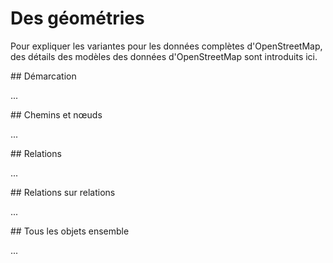 Des géométries
==============

Pour expliquer les variantes pour les données complètes d'OpenStreetMap,
des détails des modèles des données d'OpenStreetMap sont introduits ici.

<a name="scope"/>
## Démarcation

...
<!--
Die Datentypen sind bereits im [passenden Abschnitt der Einleitung](../preface/osm_data_model.md) eingeführt worden.
Sie sollten hier also bereits mit Nodes, Ways und Relations vertraut sein.

Diese können auf verschiedene Weise dargestellt werden; Ausgabeformate wie JSON oder XML erläutert der Abschnitt [Datenformate](../targets/formats.md).
Ebenfalls dort wird darauf eingegangen, welche Detailgrade hinsichtlich Struktur, Geometrie, Tags, Versionen und Attributierung möglich sind.

Hier geht es darum, wie das Vervollständigen von Ways und Relationen im Hinblick auf die Bounding-Boxen diesen eine nutzbare Geometrie verschafft.
-->

<a name="nodes_ways"/>
## Chemins et nœuds

...
<!--
Bei Nodes ist eine nutzbare Geometrie einfach zu bekommen:
Alle Ausgabemodi außer `out ids` und `out tags` haben per Definition die Koordinaten der Nodes dabei.

Bei der Kombination mit Ways gibt es dagegen bereits mehrere Möglichkeiten je nach Situation:
Im einfachsten Fall kann ihr Programm ergänzende Koordinaten an den Ways verarbeiten.
Sie können sich den Unterschied z.b. in Overpass Turbo veranschaulichen,
indem Sie die Resultate der beiden nachfolgenden Abfragen im Tab _Data_ (oben rechts) vergleichen:
[Ohne Koordinaten](https://overpass-turbo.eu/?lat=51.4775&lon=0.0&zoom=16&Q=way%2851%2E477%2C%2D0%2E001%2C51%2E478%2C0%2E001%29%3B%0Aout%3B)

    way(51.477,-0.001,51.478,0.001);
    out;

und [mit Koordinaten](https://overpass-turbo.eu/?lat=51.4775&lon=0.0&zoom=16&Q=way%2851%2E477%2C%2D0%2E001%2C51%2E478%2C0%2E001%29%3B%0Aout%20geom%3B)

    way(51.477,-0.001,51.478,0.001);
    out geom;

Im originalen Datenmodell von OpenStreetMap sind an Ways jedoch keine Koordinaten vorgesehen.
Die Ways haben ja bereits Verweise auf Ids von Nodes.
Daher gibt es auch nach wie vor Programme, die Koordinaten an Ways nicht verarbeiten können.
Für diese gibt es zwei Abstufungen, die Geometrie auf traditionellem Weg mitzuliefern.

Einen möglichst geringen Extra-Aufwand an Daten zieht es nach sich, nur die Koordinaten der Nodes anzufordern.
Das Kommando `node(w)` fordert nach der Ausgabe der Ways an, die in den Ways referenzierten Nodes zu finden;
der Modus `out skel` reduziert den Datenumfang auf die Koordinaten pur; der Zusatz `qt` spart den Aufwand für das Sortieren der Ausgabe: [(Link)](https://overpass-turbo.eu/?lat=51.4775&lon=0.0&zoom=16&Q=way%2851%2E477%2C%2D0%2E001%2C51%2E478%2C0%2E001%29%3B%0Aout%20qt%3B%0A%3E%3B%0Aout%20skel%20qt%3B)

    way(51.477,-0.001,51.478,0.001);
    out qt;
    node(w);
    out skel qt;

Ich empfehle wiederum, sich die Ausgabe im Tab _Data_ oben rechts anzuschauen.
Die Nodes sieht man erst, wenn man herunterscrollt.

Das ist zwar schon näher am originalen Datenmodell,
aber es gibt Programme, die auch damit noch nicht zurechtkommen.
Es gibt die Konvention, Nodes strikt vor Ways und die Elemente untereinander nach Id zu sortieren.
Dann müssen wir die Nodes ergänzend zu den Ways laden, bevor wir etwas ausgeben;
dies leistet das Idiom `(._; node(w););` bestehend aus den drei Kommandos `._`, `node(w)` und `(...)`: [(Link)](https://overpass-turbo.eu/?lat=51.4775&lon=0.0&zoom=16&Q=way%2851%2E477%2C%2D0%2E001%2C51%2E478%2C0%2E001%29%3B%0A%28%2E%5F%3B%20%3E%3B%29%3B%0Aout%3B)

    way(51.477,-0.001,51.478,0.001);
    (._; node(w););
    out;

Nodes und Ways gemeinsam erläutern wir im finalen Abschnitt.
-->

<a name="rels"/>
## Relations

...
<!--
Wie schon bei Ways ist der einfachere Fall im Umgang mit Relationen,
dass das Zielprogramm integrierte Geometrie direkt auswerten kann.
Dazu nocheinmal den passenden Direktvergleich:
[Ohne Koordinaten](https://overpass-turbo.eu/?lat=51.4775&lon=0.0&zoom=16&Q=relation%2851%2E477%2C%2D0%2E001%2C51%2E478%2C0%2E001%29%3B%0Aout%3B)

    relation(51.477,-0.001,51.478,0.001);
    out;

und [mit Koordinaten](https://overpass-turbo.eu/?lat=51.4775&lon=0.0&zoom=16&Q=relation%2851%2E477%2C%2D0%2E001%2C51%2E478%2C0%2E001%29%3B%0Aout%20geom%3B)

    relation(51.477,-0.001,51.478,0.001);
    out geom;

Im Gegensatz zu Ways werden die Daten um eine Größenordnung mehr:
Es liegt daran, dass wir in der Variante ohne Koordinaten von Ways nur die Id sehen,
während tatsächlich jeder Way aus mehreren Nodes besteht und damit entsprechend viele Koordinaten hat.

Relations mit überwiegend Ways als Member sind auch der Regelfall.
Es gibt daher den im Absatz _Ausgabebegrenzung_ auf [Bounding-Boxen](bbox.md#crop) beschriebenen Mechanismus,
die zu liefernde Geometrie auf eine Bounding Box einzuschränken: [(Link)](https://overpass-turbo.eu/?lat=51.4775&lon=0.0&zoom=16&Q=relation%2851%2E477%2C%2D0%2E001%2C51%2E478%2C0%2E001%29%3B%0Aout%20geom%28%7B%7Bbbox%7D%7D%29%3B)

    relation(51.477,-0.001,51.478,0.001);
    out geom({{bbox}});

Auch für Relationen sind jedoch im originalen Datenmodell von OpenStreetMap keine Koordinaten vorgehesen.
Für Programme, die das originale Datenmodell benötigen, gibt es zunächst wieder zwei Abstufungen.
Möglichst nur die Koordinaten bekommt man, indem man die Relationen ausgibt und dann ihre Referenzen auflöst.
Das benötigt zwei Pfade, da Relationen einerseits Nodes als Member haben können,
andererseits Ways und diese wiederum Nodes als Member.
Insgesamt müssten wir dazu vier Kommandos benutzen.
Weil es aber ein so häufiger Fall ist, gibt es dafür ein besonders kurzes Sammelkommando `>`: [(Link)](https://overpass-turbo.eu/?lat=51.4775&lon=0.0&zoom=16&Q=relation%2851%2E477%2C%2D0%2E001%2C51%2E478%2C0%2E001%29%3B%0Aout%20qt%3B%0A%3E%3B%0Aout%20skel%20qt%3B)

    relation(51.477,-0.001,51.478,0.001);
    out qt;
    >;
    out skel qt;

Gegenüber der vorhergehenden Ausgabe hat sich die Datenmenge etwa verdoppelt,
da immer Verweis und Verweisziel enthalten sein müssen.

Die ganz kompatible Variante erfordert noch mehr Datenaufwand.
Diese bildet das Idiom `(._; >;);` aus den drei Kommandos `._`, `>` und `(...)`: [(Link)](https://overpass-turbo.eu/?lat=51.4775&lon=0.0&zoom=16&Q=relation%2851%2E477%2C%2D0%2E001%2C51%2E478%2C0%2E001%29%3B%0A%28%2E%5F%3B%20%3E%3B%29%3B%0Aout%3B)

    relation(51.477,-0.001,51.478,0.001);
    (._; >;);
    out;

Gibt es eine Lösung, um auch hier die Menge erhaltener Koordinaten auf die Bounding-Box zu beschränken?
Da eine Relation in einer Bounding-Box enthalten ist,
wenn mindestens eines ihrer Member in der Bounding-Box enthalten ist,
können wir dies erreichen,
indem wir nach den Membern fragen und zu den Relationen auflösen.
Hier hilft das Kommando `<`:
es ist eine Abkürzung, um alle Ways und Relationen zu finden,
die die vorgegebenen Nodes oder Ways als Member haben.
Wir suchen also nach allen Nodes und Ways in der Bounding-Box.
Dann behalten wir diese per Kommando `._` und suchen alle Relationen,
die diese als Member haben: [(Link)](https://overpass-turbo.eu/?lat=51.4775&lon=0.0&zoom=16&Q=%28%20node%2851%2E477%2C%2D0%2E001%2C51%2E478%2C0%2E001%29%3B%0A%20%20way%2851%2E477%2C%2D0%2E001%2C51%2E478%2C0%2E001%29%3B%20%29%3B%0A%28%2E%5F%3B%20%3C%3B%29%3B%0Aout%3B)

    ( node(51.477,-0.001,51.478,0.001);
      way(51.477,-0.001,51.478,0.001); );
    (._; <;);
    out;

Die Member der Relation erkennt man an der abweichenden Farbe in der Anzeige.
Noch besser findet man die Relation in der Anzeige _Daten_.

Die meisten Member der Relationen laden wir also gar nicht, sondern nur die in der Bounding-Box befindlichen.
Diese Abfrage ist nicht ganz praxistauglich, da wir zu den Ways nicht alle benutzten Nodes laden.
Eine vollständige Fassung gibt es unten im Abschnitt _Alles zusammen_.
-->

<a name="rels_on_rels"/>
## Relations sur relations

...
<!--
Um das Problem mit Relationen auf Relationen vorzuführen,
müssen wir die Bounding-Box nicht einmal besonders vergrößern.
Wir starten mit der Abfrage von oben ohne Relatione auf Relationen: [(Link)](https://overpass-turbo.eu/?lat=51.4775&lon=0.0&zoom=16&Q=relation%2851%2E47%2C%2D0%2E01%2C51%2E48%2C0%2E01%29%3B%0A%28%2E%5F%3B%20%3E%3B%29%3B%0Aout%3B)

    relation(51.47,-0.01,51.48,0.01);
    (._; >;);
    out;

Jetzt ersetzen wir die Auflösung ab den Relationen abwärts durch

* eine Rückwärtsauflösung auf Relationen von Relationen
* die vollständige Vorwärtsauflösung der gefundenen Relationen bis zu den Koordinaten

Dies sind die Kommandos `rel(br)` und `>>`: [(Link)](https://overpass-turbo.eu/?lat=51.4775&lon=0.0&zoom=16&Q=relation%2851%2E47%2C%2D0%2E01%2C51%2E48%2C0%2E01%29%3B%0A%28%20rel%28br%29%3B%20%3E%3E%3B%29%3B%0Aout%3B)

    relation(51.47,-0.01,51.48,0.01);
    ( rel(br); >>;);
    out;

Je nach System wird dies ihren Browser verlangsamen oder eine Warnmeldung produzieren.
Wir haben eine Ecke im Vorort Greenwich gewollt und tatsächlich Daten aus fast ganz London bezogen,
da es eine Sammelrelation _Quietways_ gibt.
Da hat die sowieso schon große Datenmenge wiederum vervielfacht.

Selbst wenn es hier irgendwann keine Sammelrelation mehr geben sollte,
wie dies auch für unsere Testregion mit etwa hundert Metern Kantenlänge gilt:
Wollen Sie ernsthaft Ihre Anwendung dafür anfällig machen,
dass sie nicht mehr funktioniert,
sobald irgendein ein unbedarfter Mapper im Zielgebiet eine oder mehrere Sammelrelationen anlegt?

Daher rate ich recht dringend davon ab, mit Relationen auf Relationen zu arbeiten.
Die Datenstruktur schafft das Risiko,
ungewollt sehr große Datenmengen miteinander zu verbinden.

Wenn man unbedingt Relationen auf Relationen verarbeiten will,
dann ist eine eher beherrschbare Lösung,
nur die Relationen zu laden,
aber keine Vorwärtsauflösung mehr durchzuführen.
Dazu ergänzen wir die letzte Abfrage aus dem Absatz _Relationen_ um die Rückwärtsauflösung `rel(br)`: [(Link)](https://overpass-turbo.eu/?lat=51.4775&lon=0.0&zoom=16&Q=%28%20node%2851%2E47%2C%2D0%2E01%2C51%2E48%2C0%2E01%29%3B%0A%20%20way%2851%2E47%2C%2D0%2E01%2C51%2E48%2C0%2E01%29%3B%20%29%3B%0A%28%2E%5F%3B%20%3C%3B%20rel%28br%29%3B%20%29%3B%0Aout%3B)

    ( node(51.47,-0.01,51.48,0.01);
      way(51.47,-0.01,51.48,0.01); );
    (._; <; rel(br); );
    out;
-->

<a name="full"/>
## Tous les objets ensemble

...
<!--
Wir stellen hier die am ehesten sinnvollen Varianten zusammen.

Wenn Ihr Zielprogramm mit Koordinaten am Objekt umgehen kann,
dann können Sie alle Nodes, Ways und Relations in der Bounding Box komplett wie folgt bekommen: [(Link)](https://overpass-turbo.eu/?lat=51.4775&lon=0.0&zoom=16&Q=%28%20node%2851%2E477%2C%2D0%2E001%2C51%2E478%2C0%2E001%29%3B%0A%20%20way%2851%2E477%2C%2D0%2E001%2C51%2E478%2C0%2E001%29%3B%20%29%3B%0Aout%20geom%20qt%3B%0A%3C%3B%0Aout%20qt%3B)

    ( node(51.477,-0.001,51.478,0.001);
      way(51.477,-0.001,51.478,0.001); );
    out geom qt;
    <;
    out qt;

Dies sammelt

* alle Nodes in der Bounding-Box (Selektion Zeile 1, Ausgabe Zeile 3)
* alle Ways in der Bounding-Box, auch solche, die die Bounding Box nur ohne Node durchschneiden (Selektion Zeile 2, Ausgabe Zeil 3)
* alle Relationen, die mindestens eine Node oder Way in der Bounding-Box als Member haben, ohne eigenständige Geometrie (Selektion Zeile 4, Ausgabe Zeile 5)

Die gleichen Daten ganz ohne Relationen erhalten Sie, wenn Sie nur die Zeilen 1 bis 3 als Abfrage verwenden.

Relationen auf Relationen erhalten Sie, wenn Sie Zeile 4 durch die Sammlung von Relationen und Relationen auf Relationen ergänzen: [(Link)](https://overpass-turbo.eu/?lat=51.4775&lon=0.0&zoom=16&Q=%28%20node%2851%2E47%2C%2D0%2E01%2C51%2E48%2C0%2E01%29%3B%0A%20%20way%2851%2E47%2C%2D0%2E01%2C51%2E48%2C0%2E01%29%3B%20%29%3B%0Aout%20geom%20qt%3B%0A%28%20%3C%3B%20rel%28br%29%3B%20%29%3B%0Aout%20qt%3B)

    ( node(51.47,-0.01,51.48,0.01);
      way(51.47,-0.01,51.48,0.01); );
    out geom qt;
    ( <; rel(br); );
    out qt;

Alternativ können Sie die Daten auch im strikt traditionellen Format mit Sortierung nach Eleementtypen und nur indirekter Geometrie ausgeben.
Dies erfordert insbesondere, die Vorwärtsauflösung der Ways, um alle Nodes für die Geometrie zu bekommen.
Dann müssen wir das Kommando `<` durch eine präzisere Variante ersetzen,
da sonst das Kommando `<` Wege an den hinzugefügen Nodes aufsammelt.
Die erste Variante wird dann zu: [(Link)](https://overpass-turbo.eu/?lat=51.4775&lon=0.0&zoom=16&Q=%28%20node%2851%2E47%2C%2D0%2E01%2C51%2E48%2C0%2E01%29%3B%0A%20%20way%2851%2E47%2C%2D0%2E01%2C51%2E48%2C0%2E01%29%3B%20%29%3B%0A%28%20%2E%5F%3B%0A%20%20%28%0A%20%20%20%20rel%28bn%29%2D%3E%2Ea%3B%0A%20%20%20%20rel%28bw%29%2D%3E%2Ea%3B%0A%20%20%29%3B%20%29%3B%0A%28%20%2E%5F%3B%0A%20%20node%28w%29%3B%20%29%3B%0Aout%3B)

    ( node(51.47,-0.01,51.48,0.01);
      way(51.47,-0.01,51.48,0.01); );
    ( ._;
      (
        rel(bn)->.a;
        rel(bw)->.a;
      ); );
    ( ._;
      node(w); );
    out;

Hier sind Zeilen 3 bis 7 für die Relationen zuständig.
Ohne Zeilen 4 bis 8, aber mit Zeilen 9 bis 11 für die Vervollständigung der Ways und die Ausgabe
erhält man dann nur Nodes und Ways.

Umgekehrt können Relationen auf Relationen gesammelt werden,
indem Zeile 7 entsprechend durch die neue Zeile 8 ergänzt wird: [(Link)](https://overpass-turbo.eu/?lat=51.4775&lon=0.0&zoom=16&Q=%28%20node%2851%2E47%2C%2D0%2E01%2C51%2E48%2C0%2E01%29%3B%0A%20%20way%2851%2E47%2C%2D0%2E01%2C51%2E48%2C0%2E01%29%3B%20%29%3B%0A%28%20%2E%5F%3B%0A%20%20%28%0A%20%20%20%20rel%28bn%29%2D%3E%2Ea%3B%0A%20%20%20%20rel%28bw%29%2D%3E%2Ea%3B%0A%20%20%29%3B%0A%20%20rel%28br%29%3B%20%29%3B%0A%28%20%2E%5F%3B%0A%20%20node%28w%29%3B%20%29%3B%0Aout%3B)

    ( node(51.47,-0.01,51.48,0.01);
      way(51.47,-0.01,51.48,0.01); );
    ( ._;
      (
        rel(bn)->.a;
        rel(bw)->.a;
      );
      rel(br); );
    ( ._;
      node(w); );
    out;

Weitere Varianten existieren,
auch wenn sie eher historische Bedeutung haben.
Zwei stellen wir im [nächsten Unterkapitel](map_apis.md) vor.
-->
